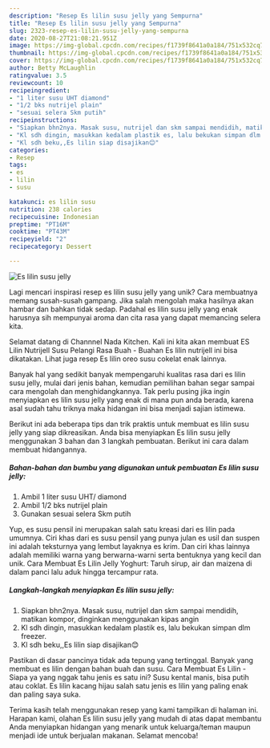 ```yaml
---
description: "Resep Es lilin susu jelly yang Sempurna"
title: "Resep Es lilin susu jelly yang Sempurna"
slug: 2323-resep-es-lilin-susu-jelly-yang-sempurna
date: 2020-08-27T21:08:21.951Z
image: https://img-global.cpcdn.com/recipes/f1739f8641a0a184/751x532cq70/es-lilin-susu-jelly-foto-resep-utama.jpg
thumbnail: https://img-global.cpcdn.com/recipes/f1739f8641a0a184/751x532cq70/es-lilin-susu-jelly-foto-resep-utama.jpg
cover: https://img-global.cpcdn.com/recipes/f1739f8641a0a184/751x532cq70/es-lilin-susu-jelly-foto-resep-utama.jpg
author: Betty McLaughlin
ratingvalue: 3.5
reviewcount: 10
recipeingredient:
- "1 liter susu UHT diamond"
- "1/2 bks nutrijel plain"
- "sesuai selera Skm putih"
recipeinstructions:
- "Siapkan bhn2nya. Masak susu, nutrijel dan skm sampai mendidih, matikan kompor, dinginkan menggunakan kipas angin"
- "Kl sdh dingin, masukkan kedalam plastik es, lalu bekukan simpan dlm freezer."
- "Kl sdh beku,,Es lilin siap disajikan😊"
categories:
- Resep
tags:
- es
- lilin
- susu

katakunci: es lilin susu 
nutrition: 238 calories
recipecuisine: Indonesian
preptime: "PT16M"
cooktime: "PT43M"
recipeyield: "2"
recipecategory: Dessert

---
```



![Es lilin susu jelly](https://img-global.cpcdn.com/recipes/f1739f8641a0a184/751x532cq70/es-lilin-susu-jelly-foto-resep-utama.jpg)

Lagi mencari inspirasi resep es lilin susu jelly yang unik? Cara membuatnya memang susah-susah gampang. Jika salah mengolah maka hasilnya akan hambar dan bahkan tidak sedap. Padahal es lilin susu jelly yang enak harusnya sih mempunyai aroma dan cita rasa yang dapat memancing selera kita.

Selamat datang di Channnel Nada Kitchen. Kali ini kita akan membuat ES Lilin Nutrijell Susu Pelangi Rasa Buah - Buahan Es lilin nutrijell ini bisa dikatakan. Lihat juga resep Es lilin oreo susu cokelat enak lainnya.

Banyak hal yang sedikit banyak mempengaruhi kualitas rasa dari es lilin susu jelly, mulai dari jenis bahan, kemudian pemilihan bahan segar sampai cara mengolah dan menghidangkannya. Tak perlu pusing jika ingin menyiapkan es lilin susu jelly yang enak di mana pun anda berada, karena asal sudah tahu triknya maka hidangan ini bisa menjadi sajian istimewa.


Berikut ini ada beberapa tips dan trik praktis untuk membuat es lilin susu jelly yang siap dikreasikan. Anda bisa menyiapkan Es lilin susu jelly menggunakan 3 bahan dan 3 langkah pembuatan. Berikut ini cara dalam membuat hidangannya.

<!--inarticleads1-->

##### Bahan-bahan dan bumbu yang digunakan untuk pembuatan Es lilin susu jelly:

1. Ambil 1 liter susu UHT/ diamond
1. Ambil 1/2 bks nutrijel plain
1. Gunakan sesuai selera Skm putih


Yup, es susu pensil ini merupakan salah satu kreasi dari es lilin pada umumnya. Ciri khas dari es susu pensil yang punya julan es usil dan suspen ini adalah teksturnya yang lembut layaknya es krim. Dan ciri khas lainnya adalah memiliki warna yang berwarna-warni serta bentuknya yang kecil dan unik. Cara Membuat Es Lilin Jelly Yoghurt: Taruh sirup, air dan maizena di dalam panci lalu aduk hingga tercampur rata. 

<!--inarticleads2-->

##### Langkah-langkah menyiapkan Es lilin susu jelly:

1. Siapkan bhn2nya. Masak susu, nutrijel dan skm sampai mendidih, matikan kompor, dinginkan menggunakan kipas angin
1. Kl sdh dingin, masukkan kedalam plastik es, lalu bekukan simpan dlm freezer.
1. Kl sdh beku,,Es lilin siap disajikan😊


Pastikan di dasar pancinya tidak ada tepung yang tertinggal. Banyak yang membuat es lilin dengan bahan buah dan susu. Cara Membuat Es Lilin - Siapa ya yang nggak tahu jenis es satu ini? Susu kental manis, bisa putih atau coklat. Es lilin kacang hijau salah satu jenis es lilin yang paling enak dan paling saya suka. 

Terima kasih telah menggunakan resep yang kami tampilkan di halaman ini. Harapan kami, olahan Es lilin susu jelly yang mudah di atas dapat membantu Anda menyiapkan hidangan yang menarik untuk keluarga/teman maupun menjadi ide untuk berjualan makanan. Selamat mencoba!
